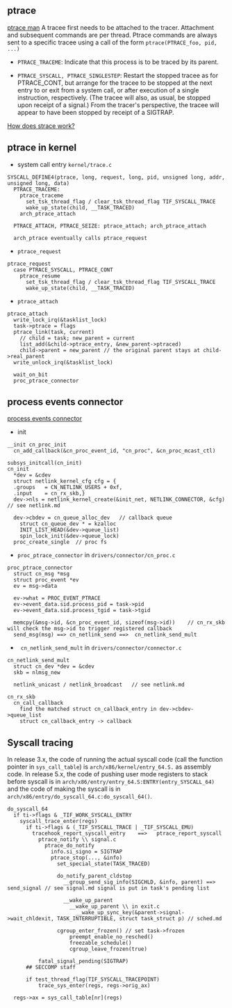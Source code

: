 ## ptrace
[ptrace man](https://man7.org/linux/man-pages/man2/ptrace.2.html)
A tracee first needs to be attached to the tracer.  Attachment and subsequent commands are per thread.
Ptrace commands are always sent to a specific tracee using a call of the form `ptrace(PTRACE_foo, pid, ...)`
- `PTRACE_TRACEME`: Indicate that this process is to be traced by its parent.

- `PTRACE_SYSCALL, PTRACE_SINGLESTEP`: Restart the stopped tracee as for PTRACE_CONT, but arrange for the tracee to be stopped at the next entry to or exit from a system call, or after execution of a single instruction, respectively.  (The tracee will also, as usual, be stopped upon receipt of a signal.)  From the tracer's perspective, the tracee will appear to have been stopped by receipt of a SIGTRAP.

[How does strace work?](https://blog.packagecloud.io/eng/2016/02/29/how-does-strace-work/)



## ptrace in kernel

* system call entry
`kernel/trace.c`
```
SYSCALL_DEFINE4(ptrace, long, request, long, pid, unsigned long, addr, unsigned long, data)
  PTRACE_TRACEME:
    ptrace_traceme
      set_tsk_thread_flag / clear_tsk_thread_flag TIF_SYSCALL_TRACE
      wake_up_state(child, __TASK_TRACED)
    arch_ptrace_attach

  PTRACE_ATTACH, PTRACE_SEIZE: ptrace_attach; arch_ptrace_attach

  arch_ptrace eventually calls ptrace_request

```

* `ptrace_request`
```
ptrace_request
  case PTRACE_SYSCALL, PTRACE_CONT
    ptrace_resume
      set_tsk_thread_flag / clear_tsk_thread_flag TIF_SYSCALL_TRACE
      wake_up_state(child, __TASK_TRACED)
```

* `ptrace_attach`
```
ptrace_attach
  write_lock_irq(&tasklist_lock)
  task->ptrace = flags
  ptrace_link(task, current)
    // child = task; new_parent = current
    list_add(&child->ptrace_entry, &new_parent->ptraced)
    child->parent = new_parent // the original parent stays at child->real_parent
  write_unlock_irq(&tasklist_lock)

  wait_on_bit
  proc_ptrace_connector
```

## process events connector
[process events connector](https://lwn.net/Articles/157150/)

* init
```
__init cn_proc_init
  cn_add_callback(&cn_proc_event_id, "cn_proc", &cn_proc_mcast_ctl)
```

```
subsys_initcall(cn_init)
cn_init
  *dev = &cdev
  struct netlink_kernel_cfg cfg = {
  .groups	= CN_NETLINK_USERS + 0xf,
  .input	= cn_rx_skb,}
  dev->nls = netlink_kernel_create(&init_net, NETLINK_CONNECTOR, &cfg) // see netlink.md

  dev->cbdev = cn_queue_alloc_dev   // callback queue
    struct cn_queue_dev * = kzalloc
    INIT_LIST_HEAD(&dev->queue_list)
    spin_lock_init(&dev->queue_lock)
  proc_create_single  // proc fs
```

* `proc_ptrace_connector` in `drivers/connector/cn_proc.c`
```
proc_ptrace_connector
  struct cn_msg *msg
  struct proc_event *ev
  ev = msg->data

  ev->what = PROC_EVENT_PTRACE
  ev->event_data.sid.process_pid = task->pid
  ev->event_data.sid.process_tgid = task->tgid

  memcpy(&msg->id, &cn_proc_event_id, sizeof(msg->id))    // cn_rx_skb will check the msg->id to trigger registered callback
  send_msg(msg) ==> cn_netlink_send ==>  cn_netlink_send_mult

```
* ` cn_netlink_send_mult` in `drivers/connector/connector.c`
```
cn_netlink_send_mult
  struct cn_dev *dev = &cdev
  skb = nlmsg_new

  netlink_unicast / netlink_broadcast   // see netlink.md
```

```
cn_rx_skb
  cn_call_callback
    find the matched struct cn_callback_entry in dev->cbdev->queue_list
    struct cn_callback_entry -> callback
```

## Syscall tracing
In release 3.x, the code of running the actual syscall code (call the function pointer in `sys_call_table`) is `arch/x86/kernel/entry_64.S.` as assembly code. In release 5.x, the code of pushing user mode registers to stack before syscall is in `arch/x86/entry/entry_64.S:ENTRY(entry_SYSCALL_64)` and the code of making the syscall is in `arch/x86/entry/do_syscall_64.c:do_syscall_64()`.

```
do_syscall_64
  if ti->flags & _TIF_WORK_SYSCALL_ENTRY
    syscall_trace_enter(regs)
      if ti->flags & (_TIF_SYSCALL_TRACE | _TIF_SYSCALL_EMU)
        tracehook_report_syscall_entry    ==>   ptrace_report_syscall
          ptrace_notify \\ signal.c
            ptrace_do_notify
              info.si_signo = SIGTRAP
              ptrace_stop(..., &info)
                set_special_state(TASK_TRACED)

                do_notify_parent_cldstop
                  __group_send_sig_info(SIGCHLD, &info, parent) ==> send_signal // see signal.md signal is put in task's pending list

                  __wake_up_parent
                    __wake_up_parent \\ in exit.c
                      __wake_up_sync_key(&parent->signal->wait_chldexit, TASK_INTERRUPTIBLE, struct task_struct p) // sched.md

                cgroup_enter_frozen() // set task->frozen
            		preempt_enable_no_resched()
            		freezable_schedule()
            		cgroup_leave_frozen(true)

          fatal_signal_pending(SIGTRAP)
      ## SECCOMP staff  

      if test_thread_flag(TIF_SYSCALL_TRACEPOINT)
  		  trace_sys_enter(regs, regs->orig_ax)  

  regs->ax = sys_call_table[nr](regs)  
```
